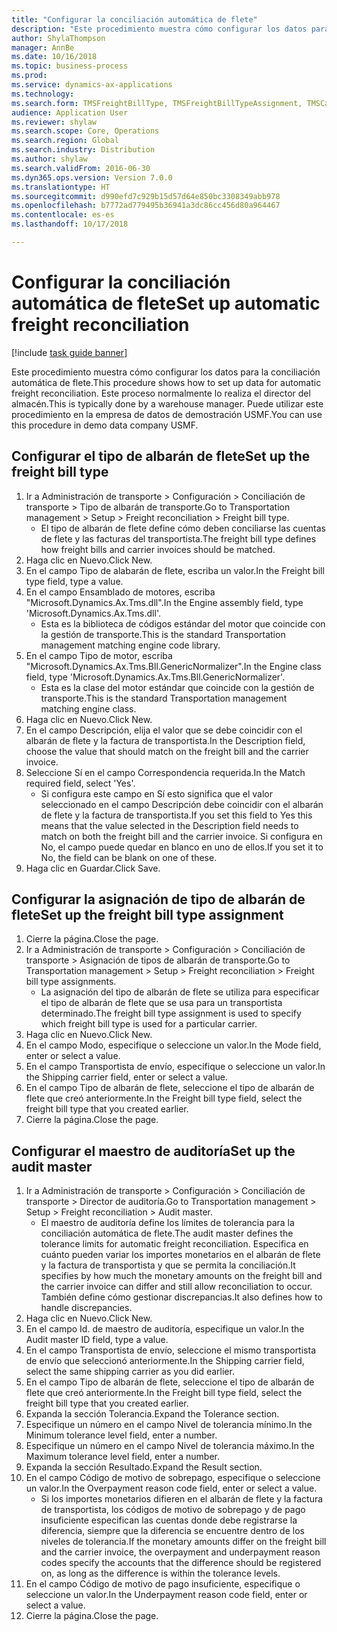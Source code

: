 ```yaml
--- 
title: "Configurar la conciliación automática de flete"
description: "Este procedimiento muestra cómo configurar los datos para la conciliación automática de flete."
author: ShylaThompson
manager: AnnBe
ms.date: 10/16/2018
ms.topic: business-process
ms.prod: 
ms.service: dynamics-ax-applications
ms.technology: 
ms.search.form: TMSFreightBillType, TMSFreightBillTypeAssignment, TMSCarrierCodeLookup, DefaultDashboard, TMSAuditMaster
audience: Application User
ms.reviewer: shylaw
ms.search.scope: Core, Operations
ms.search.region: Global
ms.search.industry: Distribution
ms.author: shylaw
ms.search.validFrom: 2016-06-30
ms.dyn365.ops.version: Version 7.0.0
ms.translationtype: HT
ms.sourcegitcommit: d990efd7c929b15d57d64e850bc3308349abb978
ms.openlocfilehash: b7772ad779495b36941a3dc86cc456d80a964467
ms.contentlocale: es-es
ms.lasthandoff: 10/17/2018

---
```

# <a name="set-up-automatic-freight-reconciliation"></a><span data-ttu-id="4ad49-103">Configurar la conciliación automática de flete</span><span class="sxs-lookup"><span data-stu-id="4ad49-103">Set up automatic freight reconciliation</span></span>

[!include [task guide banner](../../includes/task-guide-banner.md)]

<span data-ttu-id="4ad49-104">Este procedimiento muestra cómo configurar los datos para la conciliación automática de flete.</span><span class="sxs-lookup"><span data-stu-id="4ad49-104">This procedure shows how to set up data for automatic freight reconciliation.</span></span> <span data-ttu-id="4ad49-105">Este proceso normalmente lo realiza el director del almacén.</span><span class="sxs-lookup"><span data-stu-id="4ad49-105">This is typically done by a warehouse manager.</span></span> <span data-ttu-id="4ad49-106">Puede utilizar este procedimiento en la empresa de datos de demostración USMF.</span><span class="sxs-lookup"><span data-stu-id="4ad49-106">You can use this procedure in demo data company USMF.</span></span>


## <a name="set-up-the-freight-bill-type"></a><span data-ttu-id="4ad49-107">Configurar el tipo de albarán de flete</span><span class="sxs-lookup"><span data-stu-id="4ad49-107">Set up the freight bill type</span></span>
1. <span data-ttu-id="4ad49-108">Ir a Administración de transporte > Configuración > Conciliación de transporte > Tipo de albarán de transporte.</span><span class="sxs-lookup"><span data-stu-id="4ad49-108">Go to Transportation management > Setup > Freight reconciliation > Freight bill type.</span></span>
    * <span data-ttu-id="4ad49-109">El tipo de albarán de flete define cómo deben conciliarse las cuentas de flete y las facturas del transportista.</span><span class="sxs-lookup"><span data-stu-id="4ad49-109">The freight bill type defines how freight bills and carrier invoices  should be matched.</span></span>  
2. <span data-ttu-id="4ad49-110">Haga clic en Nuevo.</span><span class="sxs-lookup"><span data-stu-id="4ad49-110">Click New.</span></span>
3. <span data-ttu-id="4ad49-111">En el campo Tipo de alabarán de flete, escriba un valor.</span><span class="sxs-lookup"><span data-stu-id="4ad49-111">In the Freight bill type field, type a value.</span></span>
4. <span data-ttu-id="4ad49-112">En el campo Ensamblado de motores, escriba "Microsoft.Dynamics.Ax.Tms.dll".</span><span class="sxs-lookup"><span data-stu-id="4ad49-112">In the Engine assembly field, type 'Microsoft.Dynamics.Ax.Tms.dll'.</span></span>
    * <span data-ttu-id="4ad49-113">Esta es la biblioteca de códigos estándar del motor que coincide con la gestión de transporte.</span><span class="sxs-lookup"><span data-stu-id="4ad49-113">This is the standard Transportation management matching engine code library.</span></span>  
5. <span data-ttu-id="4ad49-114">En el campo Tipo de motor, escriba "Microsoft.Dynamics.Ax.Tms.Bll.GenericNormalizer".</span><span class="sxs-lookup"><span data-stu-id="4ad49-114">In the Engine class field, type 'Microsoft.Dynamics.Ax.Tms.Bll.GenericNormalizer'.</span></span>
    * <span data-ttu-id="4ad49-115">Esta es la clase del motor estándar que coincide con la gestión de transporte.</span><span class="sxs-lookup"><span data-stu-id="4ad49-115">This is the standard Transportation management matching engine class.</span></span>  
6. <span data-ttu-id="4ad49-116">Haga clic en Nuevo.</span><span class="sxs-lookup"><span data-stu-id="4ad49-116">Click New.</span></span>
7. <span data-ttu-id="4ad49-117">En el campo Descripción, elija el valor que se debe coincidir con el albarán de flete y la factura de transportista.</span><span class="sxs-lookup"><span data-stu-id="4ad49-117">In the Description field, choose the value that should match on the freight bill and the carrier invoice.</span></span>  
8. <span data-ttu-id="4ad49-118">Seleccione Sí en el campo Correspondencia requerida.</span><span class="sxs-lookup"><span data-stu-id="4ad49-118">In the Match required field, select 'Yes'.</span></span>
    * <span data-ttu-id="4ad49-119">Si configura este campo en Sí esto significa que el valor seleccionado en el campo Descripción debe coincidir con el albarán de flete y la factura de transportista.</span><span class="sxs-lookup"><span data-stu-id="4ad49-119">If you set this field to Yes this means that the value selected in the Description field needs to match on both the freight bill and the carrier invoice.</span></span> <span data-ttu-id="4ad49-120">Si configura en No, el campo puede quedar en blanco en uno de ellos.</span><span class="sxs-lookup"><span data-stu-id="4ad49-120">If you set it to No, the field can be blank on one of these.</span></span>  
9. <span data-ttu-id="4ad49-121">Haga clic en Guardar.</span><span class="sxs-lookup"><span data-stu-id="4ad49-121">Click Save.</span></span>

## <a name="set-up-the-freight-bill-type-assignment"></a><span data-ttu-id="4ad49-122">Configurar la asignación de tipo de albarán de flete</span><span class="sxs-lookup"><span data-stu-id="4ad49-122">Set up the freight bill type assignment</span></span>
1. <span data-ttu-id="4ad49-123">Cierre la página.</span><span class="sxs-lookup"><span data-stu-id="4ad49-123">Close the page.</span></span>
2. <span data-ttu-id="4ad49-124">Ir a Administración de transporte > Configuración > Conciliación de transporte > Asignación de tipos de albarán de transporte.</span><span class="sxs-lookup"><span data-stu-id="4ad49-124">Go to Transportation management > Setup > Freight reconciliation > Freight bill type assignments.</span></span>
    * <span data-ttu-id="4ad49-125">La asignación del tipo de albarán de flete se utiliza para especificar el tipo de albarán de flete que se usa para un transportista determinado.</span><span class="sxs-lookup"><span data-stu-id="4ad49-125">The freight bill type assignment is used to specify which freight bill type is used for a particular carrier.</span></span>   
3. <span data-ttu-id="4ad49-126">Haga clic en Nuevo.</span><span class="sxs-lookup"><span data-stu-id="4ad49-126">Click New.</span></span>
4. <span data-ttu-id="4ad49-127">En el campo Modo, especifique o seleccione un valor.</span><span class="sxs-lookup"><span data-stu-id="4ad49-127">In the Mode field, enter or select a value.</span></span>
5. <span data-ttu-id="4ad49-128">En el campo Transportista de envío, especifique o seleccione un valor.</span><span class="sxs-lookup"><span data-stu-id="4ad49-128">In the Shipping carrier field, enter or select a value.</span></span>
6. <span data-ttu-id="4ad49-129">En el campo Tipo de albarán de flete, seleccione el tipo de albarán de flete que creó anteriormente.</span><span class="sxs-lookup"><span data-stu-id="4ad49-129">In the Freight bill type field, select the freight bill type that you created earlier.</span></span>
7. <span data-ttu-id="4ad49-130">Cierre la página.</span><span class="sxs-lookup"><span data-stu-id="4ad49-130">Close the page.</span></span>

## <a name="set-up-the-audit-master"></a><span data-ttu-id="4ad49-131">Configurar el maestro de auditoría</span><span class="sxs-lookup"><span data-stu-id="4ad49-131">Set up the audit master</span></span>
1. <span data-ttu-id="4ad49-132">Ir a Administración de transporte > Configuración > Conciliación de transporte > Director de auditoría.</span><span class="sxs-lookup"><span data-stu-id="4ad49-132">Go to Transportation management > Setup > Freight reconciliation > Audit master.</span></span>
    * <span data-ttu-id="4ad49-133">El maestro de auditoría define los límites de tolerancia para la conciliación automática de flete.</span><span class="sxs-lookup"><span data-stu-id="4ad49-133">The audit master defines the tolerance limits for automatic freight reconciliation.</span></span> <span data-ttu-id="4ad49-134">Especifica en cuánto pueden variar los importes monetarios en el albarán de flete y la factura de transportista y que se permita la conciliación.</span><span class="sxs-lookup"><span data-stu-id="4ad49-134">It specifies by how much the monetary amounts on the freight bill and the carrier invoice can differ and still allow reconciliation to occur.</span></span> <span data-ttu-id="4ad49-135">También define cómo gestionar discrepancias.</span><span class="sxs-lookup"><span data-stu-id="4ad49-135">It also defines how to handle discrepancies.</span></span>  
2. <span data-ttu-id="4ad49-136">Haga clic en Nuevo.</span><span class="sxs-lookup"><span data-stu-id="4ad49-136">Click New.</span></span>
3. <span data-ttu-id="4ad49-137">En el campo Id. de maestro de auditoría, especifique un valor.</span><span class="sxs-lookup"><span data-stu-id="4ad49-137">In the Audit master ID field, type a value.</span></span>
4. <span data-ttu-id="4ad49-138">En el campo Transportista de envío, seleccione el mismo transportista de envío que seleccionó anteriormente.</span><span class="sxs-lookup"><span data-stu-id="4ad49-138">In the Shipping carrier  field, select the same shipping carrier as you did earlier.</span></span>
5. <span data-ttu-id="4ad49-139">En el campo Tipo de albarán de flete, seleccione el tipo de albarán de flete que creó anteriormente.</span><span class="sxs-lookup"><span data-stu-id="4ad49-139">In the Freight bill type field, select the freight bill type that you created earlier.</span></span>
6. <span data-ttu-id="4ad49-140">Expanda la sección Tolerancia.</span><span class="sxs-lookup"><span data-stu-id="4ad49-140">Expand the Tolerance section.</span></span>
7. <span data-ttu-id="4ad49-141">Especifique un número en el campo Nivel de tolerancia mínimo.</span><span class="sxs-lookup"><span data-stu-id="4ad49-141">In the Minimum tolerance level field, enter a number.</span></span>
8. <span data-ttu-id="4ad49-142">Especifique un número en el campo Nivel de tolerancia máximo.</span><span class="sxs-lookup"><span data-stu-id="4ad49-142">In the Maximum tolerance level field, enter a number.</span></span>
9. <span data-ttu-id="4ad49-143">Expanda la sección Resultado.</span><span class="sxs-lookup"><span data-stu-id="4ad49-143">Expand the Result section.</span></span>
10. <span data-ttu-id="4ad49-144">En el campo Código de motivo de sobrepago, especifique o seleccione un valor.</span><span class="sxs-lookup"><span data-stu-id="4ad49-144">In the Overpayment reason code field, enter or select a value.</span></span>
    * <span data-ttu-id="4ad49-145">Si los importes monetarios difieren en el albarán de flete y la factura de transportista, los códigos de motivo de sobrepago y de pago insuficiente especifican las cuentas donde debe registrarse la diferencia, siempre que la diferencia se encuentre dentro de los niveles de tolerancia.</span><span class="sxs-lookup"><span data-stu-id="4ad49-145">If the monetary amounts differ on the freight bill and the carrier invoice, the overpayment and underpayment reason codes specify the accounts that the difference should be registered on, as long as the difference is within the tolerance levels.</span></span>  
11. <span data-ttu-id="4ad49-146">En el campo Código de motivo de pago insuficiente, especifique o seleccione un valor.</span><span class="sxs-lookup"><span data-stu-id="4ad49-146">In the Underpayment reason code field, enter or select a value.</span></span>
12. <span data-ttu-id="4ad49-147">Cierre la página.</span><span class="sxs-lookup"><span data-stu-id="4ad49-147">Close the page.</span></span>


